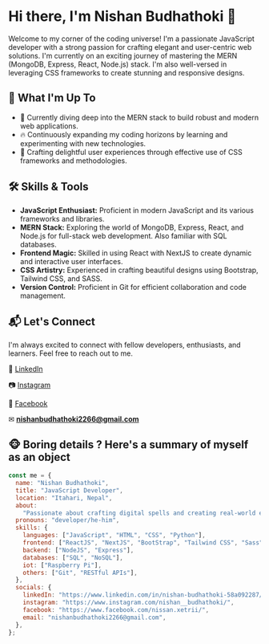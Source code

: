 # Hi there, I'm Nishan Budhathoki 👋

Welcome to my corner of the coding universe! I'm a passionate JavaScript developer with a strong passion for crafting elegant and user-centric web solutions. I'm currently on an exciting journey of mastering the MERN (MongoDB, Express, React, Node.js) stack. I'm also well-versed in leveraging CSS frameworks to create stunning and responsive designs.

## 🚀 What I'm Up To

- 🌱 Currently diving deep into the MERN stack to build robust and modern web applications.
- 🔥 Continuously expanding my coding horizons by learning and experimenting with new technologies.
- 🎨 Crafting delightful user experiences through effective use of CSS frameworks and methodologies.

## 🛠️ Skills & Tools

- **JavaScript Enthusiast:** Proficient in modern JavaScript and its various frameworks and libraries.
- **MERN Stack:** Exploring the world of MongoDB, Express, React, and Node.js for full-stack web development. Also familiar with SQL databases.
- **Frontend Magic:** Skilled in using React with NextJS to create dynamic and interactive user interfaces.
- **CSS Artistry:** Experienced in crafting beautiful designs using Bootstrap, Tailwind CSS, and SASS.
- **Version Control:** Proficient in Git for efficient collaboration and code management.

## 📬 Let's Connect

I'm always excited to connect with fellow developers, enthusiasts, and learners. Feel free to reach out to me.

🔗 [LinkedIn](https://www.linkedin.com/in/nishan-budhathoki-58a092287/)

📷 [Instagram](https://www.instagram.com/nishan__budhathoki/)

📘 [Facebook](https://www.facebook.com/nissan.xetrii/)

✉ **nishanbudhathoki2266@gmail.com**

## 🐵 Boring details ? Here's a summary of myself as an object

```javascript
const me = {
  name: "Nishan Budhathoki",
  title: "JavaScript Developer",
  location: "Itahari, Nepal",
  about:
    "Passionate about crafting digital spells and creating real-world enchantments.",
  pronouns: "developer/he-him",
  skills: {
    languages: ["JavaScript", "HTML", "CSS", "Python"],
    frontend: ["ReactJS", "NextJS", "BootStrap", "Tailwind CSS", "Sass"],
    backend: ["NodeJS", "Express"],
    databases: ["SQL", "NoSQL"],
    iot: ["Raspberry Pi"],
    others: ["Git", "RESTful APIs"],
  },
  socials: {
    linkedIn: "https://www.linkedin.com/in/nishan-budhathoki-58a092287/",
    instagram: "https://www.instagram.com/nishan__budhathoki/",
    facebook: "https://www.facebook.com/nissan.xetrii/",
    email: "nishanbudhathoki2266@gmail.com",
  },
};
```
